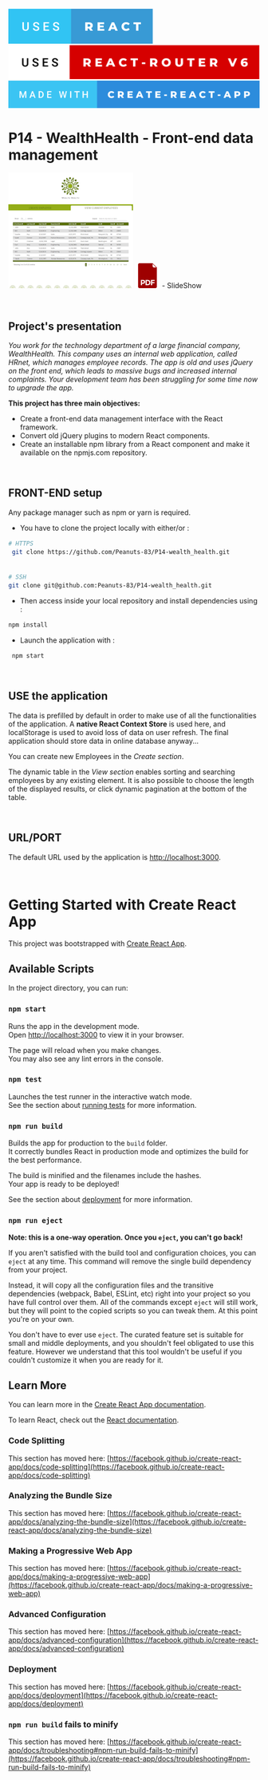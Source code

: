[![forthebadge](./uses-react.svg)](https://fr.reactjs.org/)
[![forthebadge](./uses-react-router-v6.svg)](https://reactrouter.com/)
[![forthebadge](./made-with-create-react-app.svg)](https://create-react-app.dev/)

# P14 - WealthHealth - Front-end data management

[![![Visit website](./hp_vignette.png)](./hp_vignette.png)](https://peanuts-83.github.io/P14-wealth_health/)
[![Project's presentation SlideShow](./pdf.png)](./Slide_P14.pdf) - SlideShow

&nbsp;

## Project's presentation

*You work for the technology department of a large financial company, WealthHealth.
This company uses an internal web application, called HRnet, which manages employee records. The app is old and uses jQuery on the front end, which leads to massive bugs and increased internal complaints. Your development team has been struggling for some time now to upgrade the app.*

**This project has three main objectives:**

* Create a front-end data management interface with the React framework.
* Convert old jQuery plugins to modern React components.
* Create an installable npm library from a React component and make it available on the npmjs.com repository.

&nbsp;

## FRONT-END setup

Any package manager such as npm or yarn is required.

* You have to clone the project locally with either/or :

```bash
# HTTPS
 git clone https://github.com/Peanuts-83/P14-wealth_health.git


# SSH
git clone git@github.com:Peanuts-83/P14-wealth_health.git
```

* Then access inside your local repository and install dependencies using :

```bash
npm install
```

* Launch the application with :

```bash
 npm start
 ```

&nbsp;

## USE the application

The data is prefilled by default in order to make use of all the functionalities of the application. A **native React Context Store** is used here, and localStorage is used to avoid loss of data on user refresh. The final application should store data in online database anyway...

You can create new Employees in the *Create section*.

The dynamic table in the *View section* enables sorting and searching employees by any existing element.
It is also possible to choose the length of the displayed results, or click dynamic pagination at the bottom of the table.

&nbsp;

## URL/PORT

The default URL used by the application is <http://localhost:3000>.

&nbsp;

# Getting Started with Create React App

This project was bootstrapped with [Create React App](https://github.com/facebook/create-react-app).

## Available Scripts

In the project directory, you can run:

### `npm start`

Runs the app in the development mode.\
Open [http://localhost:3000](http://localhost:3000) to view it in your browser.

The page will reload when you make changes.\
You may also see any lint errors in the console.

### `npm test`

Launches the test runner in the interactive watch mode.\
See the section about [running tests](https://facebook.github.io/create-react-app/docs/running-tests) for more information.

### `npm run build`

Builds the app for production to the `build` folder.\
It correctly bundles React in production mode and optimizes the build for the best performance.

The build is minified and the filenames include the hashes.\
Your app is ready to be deployed!

See the section about [deployment](https://facebook.github.io/create-react-app/docs/deployment) for more information.

### `npm run eject`

**Note: this is a one-way operation. Once you `eject`, you can't go back!**

If you aren't satisfied with the build tool and configuration choices, you can `eject` at any time. This command will remove the single build dependency from your project.

Instead, it will copy all the configuration files and the transitive dependencies (webpack, Babel, ESLint, etc) right into your project so you have full control over them. All of the commands except `eject` will still work, but they will point to the copied scripts so you can tweak them. At this point you're on your own.

You don't have to ever use `eject`. The curated feature set is suitable for small and middle deployments, and you shouldn't feel obligated to use this feature. However we understand that this tool wouldn't be useful if you couldn't customize it when you are ready for it.

## Learn More

You can learn more in the [Create React App documentation](https://facebook.github.io/create-react-app/docs/getting-started).

To learn React, check out the [React documentation](https://reactjs.org/).

### Code Splitting

This section has moved here: [https://facebook.github.io/create-react-app/docs/code-splitting](https://facebook.github.io/create-react-app/docs/code-splitting)

### Analyzing the Bundle Size

This section has moved here: [https://facebook.github.io/create-react-app/docs/analyzing-the-bundle-size](https://facebook.github.io/create-react-app/docs/analyzing-the-bundle-size)

### Making a Progressive Web App

This section has moved here: [https://facebook.github.io/create-react-app/docs/making-a-progressive-web-app](https://facebook.github.io/create-react-app/docs/making-a-progressive-web-app)

### Advanced Configuration

This section has moved here: [https://facebook.github.io/create-react-app/docs/advanced-configuration](https://facebook.github.io/create-react-app/docs/advanced-configuration)

### Deployment

This section has moved here: [https://facebook.github.io/create-react-app/docs/deployment](https://facebook.github.io/create-react-app/docs/deployment)

### `npm run build` fails to minify

This section has moved here: [https://facebook.github.io/create-react-app/docs/troubleshooting#npm-run-build-fails-to-minify](https://facebook.github.io/create-react-app/docs/troubleshooting#npm-run-build-fails-to-minify)
